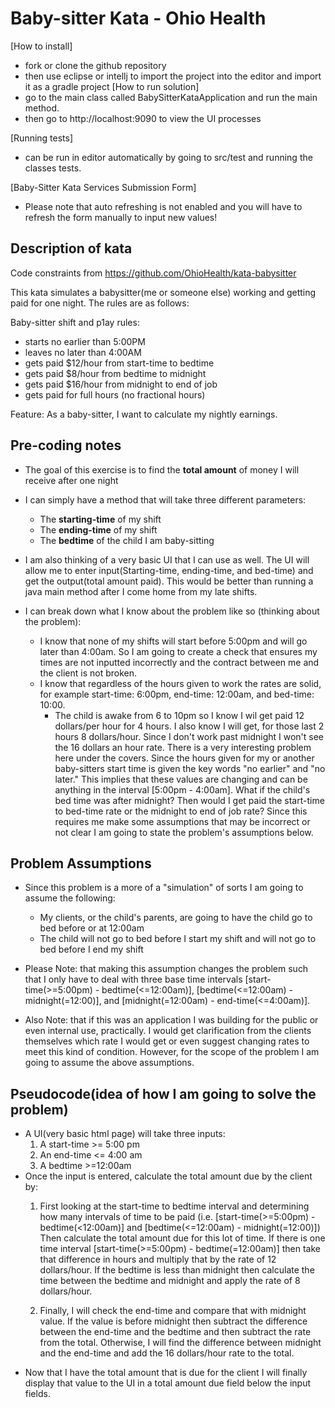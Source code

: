 # Baby-sitter Kata - Ohio Health
[How to install]
- fork or clone the github repository
- then use eclipse or intellj to import the project into the editor and import it as a gradle project
[How to run solution]
- go to the main class called BabySitterKataApplication and run the main method.
- then go to http://localhost:9090 to view the UI processes

[Running tests]
- can be run in editor automatically by going to src/test and running the classes tests. 

[Baby-Sitter Kata Services Submission Form]
- Please note that auto refreshing is not enabled and you will have to refresh the form manually to input new values!

## Description of kata
Code constraints from https://github.com/OhioHealth/kata-babysitter 

This kata simulates a babysitter(me or someone else) working and getting paid for one night.  The rules are as follows:

Baby-sitter shift and p1ay rules:
- starts no earlier than 5:00PM
- leaves no later than 4:00AM
- gets paid $12/hour from start-time to bedtime
- gets paid $8/hour from bedtime to midnight
- gets paid $16/hour from midnight to end of job
- gets paid for full hours (no fractional hours)

Feature:
As a baby-sitter, I want to calculate my
nightly earnings.  

## Pre-coding notes
- The goal of this exercise is to find the **total amount** of money I will receive after one night 
- I can simply have a method that will take three different parameters: 
	- The **starting-time** of my shift
	- The **ending-time** of my shift
	- The **bedtime** of the child I am baby-sitting
- I am also thinking of a very basic UI that I can use as well. The UI will allow me to enter input(Starting-time, ending-time, and bed-time)
 and get the output(total amount paid). This would be better than running a java main method after I come home from my late shifts.

- I can break down what I know about the problem like so (thinking about the problem):
    - I know that none of my shifts will start before 5:00pm and will go later than 4:00am. So I am going to create a
    check that ensures my times are not inputted incorrectly and the contract between me and the client is not broken.
    - I know that regardless of the hours given to work the rates are solid, for example start-time: 6:00pm, end-time: 12:00am, and 
    bed-time: 10:00. 
        - The child is awake from 6 to 10pm so I know I wil get paid 12 dollars/per hour for 4 hours. I also know I will get, for those 
        last 2 hours 8 dollars/hour. Since I don't work past midnight I won't see the 16 dollars an hour rate.
    There is a very interesting problem here under the covers. Since the hours given for my or another 
    baby-sitters start time is given the key words "no earlier" and "no later." This implies that these values are changing
    and can be anything in the interval [5:00pm - 4:00am]. What if the child's bed time was after midnight? Then would I get paid
    the start-time to bed-time rate or the midnight to end of job rate? Since this requires me make some assumptions that may be
    incorrect or not clear I am going to state the problem's assumptions below.   
        
 
## Problem Assumptions
- Since this problem is a more of a "simulation" of sorts I am going to assume the following:
    - My clients, or the child's parents, are going to have the child go to bed before or at 12:00am
    - The child will not go to bed before I start my shift and will not go to bed before I end my shift
- Please Note: that making this assumption changes the problem such that I only have to deal with three base
time intervals [start-time(>=5:00pm) - bedtime(<=12:00am)], [bedtime(<=12:00am) - midnight(=12:00)], 
and [midnight(=12:00am) - end-time(<=4:00am)].

- Also Note: that if this was an application I was building for the public or even internal use, practically. I would
get clarification from the clients themselves which rate I would get or even suggest changing rates to 
meet this kind of condition. However, for the scope of the problem I am going to assume the above assumptions. 

## Pseudocode(idea of how I am going to solve the problem)
- A UI(very basic html page) will take three inputs:
	1. A start-time >= 5:00 pm
	2. An end-time <= 4:00 am
	3. A bedtime >=12:00am
- Once the input is entered, calculate the total amount due by the client by:
    1. First looking at the start-time to bedtime interval and determining how many intervals of time to be paid
        (i.e. [start-time(>=5:00pm) - bedtime(<12:00am)] and [bedtime(<=12:00am) - midnight(=12:00)]) Then calculate the
        total amount due for this lot of time. If there is one time interval [start-time(>=5:00pm) - bedtime(=12:00am)] then 
        take that difference in hours and multiply that by the rate of 12 dollars/hour. If the bedtime is less than midnight then calculate
        the time between the bedtime and midnight and apply the rate of 8 dollars/hour.
         
    2.  Finally, I will check the end-time and compare that with midnight value. If the value is before midnight then subtract the difference
        between the end-time and the bedtime and then subtract the rate from the total. Otherwise, I will find the difference between
        midnight and the end-time and add the 16 dollars/hour rate to the total. 
- Now that I have the total amount that is due for the client I will finally display that value to the UI in a
  total amount due field below the input fields.  
